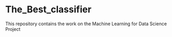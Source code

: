 # The_Best_classifier
This repository contains the work on the Machine Learning for Data Science Project
